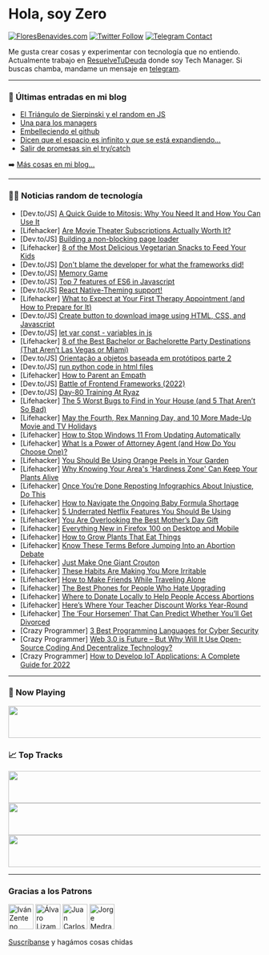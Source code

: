 # Hola, soy Zero

[![FloresBenavides.com](https://img.shields.io/website?down_message=oops&label=MiBlog&style=for-the-badge&up_message=online&url=https%3A%2F%2Ffloresbenavides.com)](https://floresbenavides.com) [![Twitter Follow](https://img.shields.io/twitter/follow/ZeroDragon?color=%231DA1F2&label=Follow&logo=twitter&logoColor=ffffff&style=for-the-badge)](https://twitter.com/zerodragon) [![Telegram Contact](https://img.shields.io/badge/escr%C3%ADbeme-ZeroDragon-%2326A5E4?style=for-the-badge&logo=telegram)](https://t.me/zerodragon)

Me gusta crear cosas y experimentar con tecnología que no entiendo.
Actualmente trabajo en [ResuelveTuDeuda](http://github.com/resuelve) donde soy Tech Manager.
Si buscas chamba, mandame un mensaje en [telegram](https://t.me/zerodragon).

---

### 📕 Últimas entradas en mi blog
<!-- BLOG-POST-LIST:START -->
- [El Triángulo de Sierpinski y el random en JS](https://floresbenavides.com/el-triangulo-de-sierpinski-y-el-random-en-js/)
- [Una para los managers](https://floresbenavides.com/una-para-los-managers/)
- [Embelleciendo el github](https://floresbenavides.com/embelleciendo-el-github/)
- [Dicen que el espacio es infinito y que se está expandiendo…](https://floresbenavides.com/dicen-que-el-espacio-es-infinito-y-que-se-esta-expandiendo/)
- [Salir de promesas sin el try/catch](https://floresbenavides.com/salir-de-promesas-sin-el-try-catch/)
<!-- BLOG-POST-LIST:END -->

➡️ [Más cosas en mi blog...](https://floresbenavides.com)

---

### 👨‍💻 Noticias random de tecnología
<!-- TECH-POSTS:START -->
- [Dev.to/JS] [A Quick Guide to Mitosis: Why You Need It and How You Can Use It](https://dev.to/builderio/a-quick-guide-to-mitosis-why-you-need-it-and-how-you-can-use-it-3klc)
- [Lifehacker] [Are Movie Theater Subscriptions Actually Worth It?](https://lifehacker.com/are-movie-theater-subscriptions-actually-worth-it-1848880483)
- [Dev.to/JS] [Building a non-blocking page loader](https://dev.to/jmau111/building-a-non-blocking-page-loader-3ml7)
- [Lifehacker] [8 of the Most Delicious Vegetarian Snacks to Feed Your Kids](https://lifehacker.com/8-of-the-most-delicious-vegetarian-snacks-to-feed-your-1848879303)
- [Dev.to/JS] [Don&#39;t blame the developer for what the frameworks did!](https://dev.to/builderio/dont-blame-the-developer-for-what-the-frameworks-did-402g)
- [Dev.to/JS] [Memory Game](https://dev.to/danny_ricchf34/memory-game-2j4k)
- [Dev.to/JS] [Top 7 features of ES6 in Javascript](https://dev.to/code_with_aravind/top-7-features-of-es6-in-javascript-2p8c)
- [Dev.to/JS] [React Native-Theming support!](https://dev.to/kjgm/react-native-theming-support-nod)
- [Lifehacker] [What to Expect at Your First Therapy Appointment &lpar;and How to Prepare for It&rpar;](https://lifehacker.com/what-to-expect-at-your-first-therapy-appointment-and-h-1848879319)
- [Dev.to/JS] [Create button to download image using HTML, CSS, and Javascript](https://dev.to/incoderweb/create-button-to-download-image-using-html-css-and-javascript-3l6o)
- [Dev.to/JS] [let var const - variables in js](https://dev.to/nameismani/let-var-const-variables-in-js-4d61)
- [Lifehacker] [8 of the Best Bachelor or Bachelorette Party Destinations &lpar;That Aren’t Las Vegas or Miami&rpar;](https://lifehacker.com/8-of-the-best-bachelor-or-bachelorette-party-destinatio-1848875899)
- [Dev.to/JS] [Orientação a objetos baseada em protótipos parte 2](https://dev.to/urielsouza29/orientacao-a-objetos-baseada-em-prototipos-parte-2-pck)
- [Dev.to/JS] [run python code in html files](https://dev.to/m7d/run-python-code-in-html-files-c8n)
- [Lifehacker] [How to Parent an Empath](https://lifehacker.com/how-to-parent-an-empath-1848876177)
- [Dev.to/JS] [Battle of Frontend Frameworks &lpar;2022&rpar;](https://dev.to/shubhamseth/battle-of-frontend-frameworks-2022-4iim)
- [Dev.to/JS] [Day-80 Training At Ryaz](https://dev.to/mahin651/day-80-training-at-ryaz-4po8)
- [Lifehacker] [The 5 Worst Bugs to Find in Your House &lpar;and 5 That Aren’t So Bad&rpar;](https://lifehacker.com/the-5-worst-bugs-to-find-in-your-house-and-5-that-aren-1848875915)
- [Lifehacker] [May the Fourth, Rex Manning Day, and 10 More Made-Up Movie and TV Holidays](https://lifehacker.com/may-the-fourth-rex-manning-day-and-10-more-made-up-mo-1848873299)
- [Lifehacker] [How to Stop Windows 11 From Updating Automatically](https://lifehacker.com/how-to-stop-windows-11-from-updating-automatically-1848877844)
- [Lifehacker] [What Is a Power of Attorney Agent &lpar;and How Do You Choose One&rpar;?](https://lifehacker.com/what-is-a-power-of-attorney-agent-and-how-do-you-choos-1848875598)
- [Lifehacker] [You Should Be Using Orange Peels in Your Garden](https://lifehacker.com/you-should-be-using-orange-peels-in-your-garden-1848875790)
- [Lifehacker] [Why Knowing Your Area&#39;s &#39;Hardiness Zone&#39; Can Keep Your Plants Alive](https://lifehacker.com/why-knowing-your-areas-hardiness-zone-can-keep-your-pla-1848877091)
- [Lifehacker] [Once You’re Done Reposting Infographics About Injustice, Do This](https://lifehacker.com/once-you-re-done-reposting-infographics-about-injustice-1848875824)
- [Lifehacker] [How to Navigate the Ongoing Baby Formula Shortage](https://lifehacker.com/how-to-navigate-the-ongoing-baby-formula-shortage-1848873787)
- [Lifehacker] [5 Underrated Netflix Features You Should Be Using](https://lifehacker.com/5-underrated-netflix-features-you-should-be-using-1848876028)
- [Lifehacker] [You Are Overlooking the Best Mother’s Day Gift](https://lifehacker.com/you-are-overlooking-the-best-mother-s-day-gift-1848874934)
- [Lifehacker] [Everything New in Firefox 100 on Desktop and Mobile](https://lifehacker.com/everything-new-in-firefox-100-on-desktop-and-mobile-1848875763)
- [Lifehacker] [How to Grow Plants That Eat Things](https://lifehacker.com/how-to-grow-plants-that-eat-things-1848875703)
- [Lifehacker] [Know These Terms Before Jumping Into an Abortion Debate](https://lifehacker.com/know-these-terms-before-jumping-into-an-abortion-debate-1848873487)
- [Lifehacker] [Just Make One Giant Crouton](https://lifehacker.com/just-make-one-giant-crouton-1848874432)
- [Lifehacker] [These Habits Are Making You More Irritable](https://lifehacker.com/these-habits-are-making-you-more-irritable-1848874006)
- [Lifehacker] [How to Make Friends While Traveling Alone](https://lifehacker.com/how-to-make-friends-while-traveling-alone-1848873458)
- [Lifehacker] [The Best Phones for People Who Hate Upgrading](https://lifehacker.com/the-best-phones-for-people-who-hate-upgrading-1848872793)
- [Lifehacker] [Where to Donate Locally to Help People Access Abortions](https://lifehacker.com/where-to-donate-locally-to-help-people-access-abortions-1848873651)
- [Lifehacker] [Here’s Where Your Teacher Discount Works Year-Round](https://lifehacker.com/here-s-where-your-teacher-discount-works-year-round-1848873513)
- [Lifehacker] [The ‘Four Horsemen’ That Can Predict Whether You’ll Get Divorced](https://lifehacker.com/the-four-horsemen-that-can-predict-whether-you-ll-get-1848870580)
- [Crazy Programmer] [3 Best Programming Languages for Cyber Security](https://www.thecrazyprogrammer.com/2022/04/programming-languages-for-cyber-security.html)
- [Crazy Programmer] [Web 3.0 is Future – But Why Will It Use Open-Source Coding And Decentralize Technology?](https://www.thecrazyprogrammer.com/2022/04/web-3-0.html)
- [Crazy Programmer] [How to Develop IoT Applications: A Complete Guide for 2022](https://www.thecrazyprogrammer.com/2022/04/how-to-develop-iot-applications.html)<!-- TECH-POSTS:END -->

---

### 🎵 Now Playing
<a href="https://spotify-now-playing-dun.vercel.app/now-playing?open"><img src="https://spotify-now-playing-dun.vercel.app/now-playing" width="540" height="64"></a>

### 📈 Top Tracks
<a href="https://spotify-now-playing-dun.vercel.app/top-tracks?i=1&open"><img src="https://spotify-now-playing-dun.vercel.app/top-tracks?i=1" width="540" height="64"></a>
<a href="https://spotify-now-playing-dun.vercel.app/top-tracks?i=2&open"><img src="https://spotify-now-playing-dun.vercel.app/top-tracks?i=2" width="540" height="64"></a>
<a href="https://spotify-now-playing-dun.vercel.app/top-tracks?i=3&open"><img src="https://spotify-now-playing-dun.vercel.app/top-tracks?i=3" width="540" height="64"></a>

---

### Gracias a los Patrons
[<img src="https://avatars.githubusercontent.com/u/243380?v=4" alt="Iván Zenteno" width="50px">](https://github.com/k001) [<img src="https://avatars.githubusercontent.com/u/19955639?v=4" alt="Álvaro Lizama" width="50px">](https://github.com/alvarolizama) [<img src="https://avatars.githubusercontent.com/u/2718753?v=4" alt="Juan Carlos Ruiz" width="50px">](https://github.com/JuanCrg90) [<img src="https://avatars.githubusercontent.com/u/37025?v=4" alt="Jorge Medrano" width="50px">](https://github.com/h1pp1e) 

[Suscríbanse](https://www.patreon.com/zerodragon) y hagámos cosas chidas
